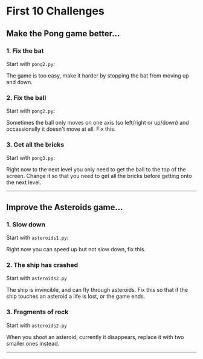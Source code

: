 # First 10 Challenges

## Make the Pong game better...

### 1. Fix the bat

Start with `pong2.py`:

The game is too easy, make it harder by stopping the bat from moving
up and down.


### 2. Fix the ball

Start with `pong2.py`:

Sometimes the ball only moves on one axis (so left/right or up/down)
and occassionally it doesn't move at all. Fix this.


### 3. Get all the bricks

Start with `pong3.py`:

Right now to the next level you only need to get the ball to the top
of the screen. Change it so that you need to get all the bricks before
getting onto the next level.


----

## Improve the Asteroids game...

### 1. Slow down

Start with `asteroids1.py`:

Right now you can speed up but not slow down, fix this.

### 2. The ship has crashed

Start with `asteroids2.py`

The ship is invincible, and can fly through asteroids. Fix this so
that if the ship touches an asteroid a life is lost, or the game ends.

### 3. Fragments of rock

Start with `asteroids2.py`

When you shoot an asteroid, currently it disappears, replace it with two smaller ones instead. 

----

